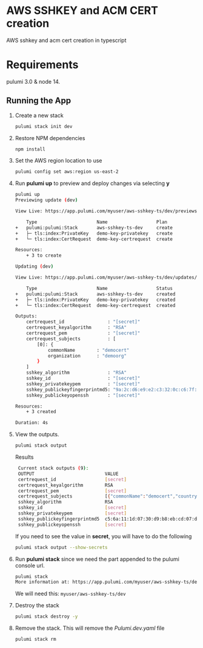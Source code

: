 
# AWS SSHKEY and ACM CERT creation

AWS sshkey and acm cert creation in typescript

# Requirements

pulumi 3.0 & node 14.

## Running the App

1. Create a new stack

    ```bash
    pulumi stack init dev
    ```

1. Restore NPM dependencies

    ```bash
    npm install
    ```
1. Set the AWS region location to use
    ```bash
    pulumi config set aws:region us-east-2
    ```

1. Run **pulumi up** to preview and deploy changes via selecting **y**
    ```bash
    pulumi up
    Previewing update (dev)

    View Live: https://app.pulumi.com/myuser/aws-sshkey-ts/dev/previews/f244c0b0-2ba0-4b9a-9b25-c6b78f6d8c54

        Type                      Name                  Plan       
    +   pulumi:pulumi:Stack       aws-sshkey-ts-dev     create     
    +   ├─ tls:index:PrivateKey   demo-key-privatekey   create     
    +   └─ tls:index:CertRequest  demo-key-certrequest  create     
    
    Resources:
        + 3 to create

    Updating (dev)

    View Live: https://app.pulumi.com/myuser/aws-sshkey-ts/dev/updates/20

        Type                      Name                  Status      
    +   pulumi:pulumi:Stack       aws-sshkey-ts-dev     created     
    +   ├─ tls:index:PrivateKey   demo-key-privatekey   created     
    +   └─ tls:index:CertRequest  demo-key-certrequest  created     
    
    Outputs:
        certrequest_id                : "[secret]"
        certrequest_keyalgorithm      : "RSA"
        certrequest_pem               : "[secret]"
        certrequest_subjects          : [
            [0]: {
                commonName        : "democert"
                organization      : "demoorg"
            }
        ]
        sshkey_algorithm              : "RSA"
        sshkey_id                     : "[secret]"
        sshkey_privatekeypem          : "[secret]"
        sshkey_publickeyfingerprintmd5: "9a:2c:d6:e9:e2:c3:32:0c:c6:7f:e4:27:43:24:47:cc"
        sshkey_publickeyopenssh       : "[secret]"

    Resources:
        + 3 created

    Duration: 4s
    ```

1. View the outputs.
   ```bash
   pulumi stack output
   ```

   Results
   ```bash
    Current stack outputs (9):
    OUTPUT                          VALUE
    certrequest_id                  [secret]
    certrequest_keyalgorithm        RSA
    certrequest_pem                 [secret]
    certrequest_subjects            [{"commonName":"democert","country":"","locality":"","organization":"pulumi","organizationalUnit":"","postalCode":"","province":"","serialNumber":"","streetAddresses":[]}]
    sshkey_algorithm                RSA
    sshkey_id                       [secret]
    sshkey_privatekeypem            [secret]
    sshkey_publickeyfingerprintmd5  c5:6a:11:1d:07:30:d9:b8:eb:cd:07:d4:18:02:d5:82
    sshkey_publickeyopenssh         [secret]
   ```

   If you need to see the value in **secret**, you will have to do the following
   ```bash
   pulumi stack output --show-secrets
   ```

1. Run **pulumi stack** since we need the part appended to the pulumi console url.
    ```bash
    pulumi stack
    More information at: https://app.pulumi.com/myuser/aws-sshkey-ts/dev
    ```
    We will need this: `myuser/aws-sshkey-ts/dev`

1. Destroy the stack
    ```bash
    pulumi stack destroy -y
    ```

1. Remove the stack.  This will remove the *Pulumi.dev.yaml* file
   ```bash
   pulumi stack rm
   ```